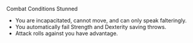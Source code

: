 Combat
Conditions
Stunned
        <ul>
          <li>You are incapacitated, cannot move, and can only speak falteringly.</li>
          <li>You automatically fail Strength and Dexterity saving throws.</li>
          <li>Attack rolls against you have advantage.</li>
        </ul>
